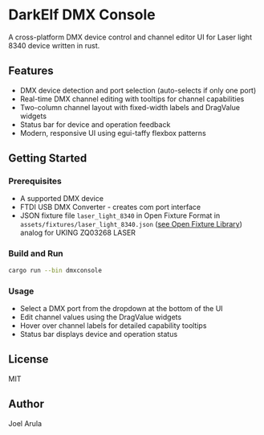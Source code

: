 # DarkElf DMX Console

A cross-platform DMX device control and channel editor UI for Laser light 8340 device written in rust.



## Features
- DMX device detection and port selection (auto-selects if only one port)
- Real-time DMX channel editing with tooltips for channel capabilities
- Two-column channel layout with fixed-width labels and DragValue widgets
- Status bar for device and operation feedback
- Modern, responsive UI using egui-taffy flexbox patterns

## Getting Started

### Prerequisites
- A supported DMX device
- FTDI USB DMX Converter - creates com port interface
- JSON fixture file  `laser_light_8340` in Open Fixture Format in `assets/fixtures/laser_light_8340.json` ([see Open Fixture Library](https://open-fixture-library.org/)) analog for UKING ZQ03268 LASER



### Build and Run
```sh
cargo run --bin dmxconsole
```

### Usage
- Select a DMX port from the dropdown at the bottom of the UI
- Edit channel values using the DragValue widgets
- Hover over channel labels for detailed capability tooltips
- Status bar displays device and operation status


## License
MIT

## Author
Joel Arula
